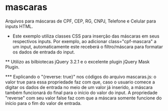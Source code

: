 # mascaras
Arquivos para máscaras de CPF, CEP, RG, CNPJ, Telefone e Celular para inputs HTML.

* Este exemplo utiliza classes CSS para inserção das máscaras em seus respectivos inputs. Por exemplo, ao adicionar class="cpf-mascara" a um input, automaticamente este receberá o filtro/máscara para formatar os dados de entrada do input.

** Utilizo as bilbiotecas jQuery 3.2.1 e o excelente plugin jQuery Mask Plugin.

*** Explicando o "{reverse: true}" nos códigos do arquivo mascaras.js: o valor true para essa propriedade faz com que, caso o usuario comece a digitar os dados de entrada no meio de um valor já inserido, a máscara também funcionará do final para o início do valor do input. A propriedade "reverse" com seu valor false faz com que a máscara somente funcione do início para o fim do valor de entrada.
